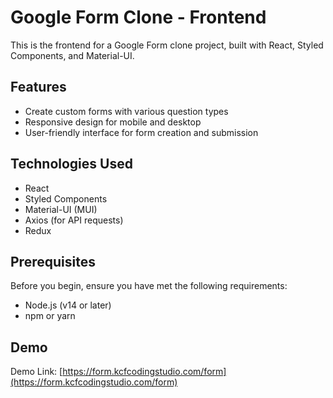 # Google Form Clone - Frontend

This is the frontend for a Google Form clone project, built with React, Styled Components, and Material-UI.

## Features

- Create custom forms with various question types
- Responsive design for mobile and desktop
- User-friendly interface for form creation and submission

## Technologies Used

- React
- Styled Components
- Material-UI (MUI)
- Axios (for API requests)
- Redux 

## Prerequisites

Before you begin, ensure you have met the following requirements:
- Node.js (v14 or later)
- npm or yarn

## Demo
Demo Link: [https://form.kcfcodingstudio.com/form](https://form.kcfcodingstudio.com/form)